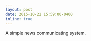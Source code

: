 ```yaml
---
layout: post
date: 2015-10-22 15:59:00-0400
inline: true
---
```


A simple news communicating system.
